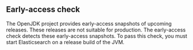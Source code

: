 ## Early-access check

The OpenJDK project provides early-access snapshots of upcoming releases. These releases are not suitable for production. The early-access check detects these early-access snapshots. To pass this check, you must start Elasticsearch on a release build of the JVM.
